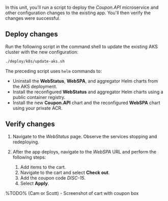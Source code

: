 In this unit, you'll run a script to deploy the *Coupon.API* microservice and other configuration changes to the existing app. You'll then verify the changes were successful. 

## Deploy changes

Run the following script in the command shell to update the existing AKS cluster with the new configuration:

```bash
./deploy/k8s/update-aks.sh
```

The preceding script uses `helm` commands to:

* Uninstall the **WebStatus**, **WebSPA**, and aggregator Helm charts from the AKS deployment.
* Install the reconfigured **WebStatus** and aggregator Helm charts using a public container registry.
* Install the new **Coupon.API** chart and the reconfigured **WebSPA** chart using your private ACR.

## Verify changes

1. Navigate to the *WebStatus* page. Observe the services stopping and redeploying.

1. After the app deploys, navigate to the *WebSPA* URL and perform the following steps:
    1. Add items to the cart.
    1. Navigate to the cart and select **Check out**.
    1. Add the coupon code *DISC-15*.
    1. Select **Apply**. 

%TODO% (Cam or Scott) - Screenshot of cart with coupon box
